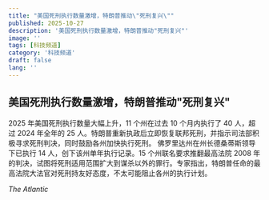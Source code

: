 ```yaml
---
title: "美国死刑执行数量激增，特朗普推动\"死刑复兴\""
published: 2025-10-27
description: '美国死刑执行数量激增，特朗普推动"死刑复兴"'
image: ''
tags: [科技频道]
category: '科技频道'
draft: false
lang: ''
---
```


## 美国死刑执行数量激增，特朗普推动"死刑复兴"

2025 年美国死刑执行数量大幅上升，11 个州在过去 10 个月内执行了 40 人，超过 2024 年全年的 25 人。特朗普重新执政后立即恢复联邦死刑，并指示司法部积极寻求死刑判决，同时鼓励各州加快执行死刑。
佛罗里达州在州长德桑蒂斯领导下已执行 14 人，创下该州单年执行记录。15 个州联名要求推翻最高法院 2008 年的判决，试图将死刑适用范围扩大到谋杀以外的罪行。专家指出，特朗普任命的最高法院大法官对死刑持友好态度，不太可能阻止各州的执行计划。

*The Atlantic*
